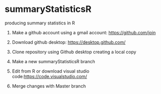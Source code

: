 # summaryStatisticsR
producing summary statistics in R


1. Make a github account using a gmail account: https://github.com/join

2. Download github desktop: https://desktop.github.com/

3. Clone repository using Github desktop creating a local copy

3. Make a new summaryStatisticsR branch

4. Edit from R or download visual studio code:https://code.visualstudio.com/

5. Merge changes with Master branch
